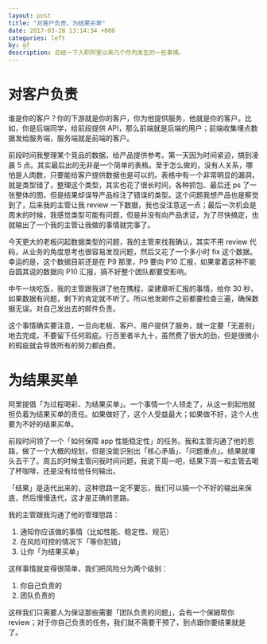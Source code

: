 ```yaml
---
layout: post
title: "对客户负责，为结果买单"
date: 2017-03-28 13:14:34 +800
categories: left
by: gf
description: 总结一下入职阿里以来几个月内发生的一些事情。
---
```


# 对客户负责

谁是你的客户？你的下游就是你的客户，你为他提供服务，他就是你的客户。比如，你是后端同学，给前段提供 API，那么前端就是后端的用户；前端收集埋点数据发给服务端，服务端就是前端的客户。

前段时间我整理某个竞品的数据，给产品提供参考。第一天因为时间紧迫，搞到凌晨 5 点。其实最后出的无非是一个简单的表格。至于怎么做的，没有人关系，哪怕是人肉数，只要能给客户提供数据也是可以的。表格中有一个非常明显的漏洞，就是类型错了，整理这个类型，其实也花了很长时间，各种抓包、最后还 ps 了一张整体的图，但是结果却误导产品标注了错误的类型。这个问题我想产品也是察觉到了，后来我的主管让我 review 一下数据，我也没注意这一点；最后一次机会是周末的时候，我感觉类型可能有问题，但是并没有向产品求证，为了尽快搞定，也就输出了一个我的主管让我做的事情就完事了。

今天更大的老板问起数据类型的问题，我的主管来找我确认，其实不用 review 代码，从业务的角度思考也很容易发现问题，然后又花了一个多小时 fix 这个数据。幸运的是，这个数据目前还是在 P9 那里，P9 要向 P10 汇报，如果拿着这种不能自圆其说的数据向 P10 汇报，搞不好整个团队都要受影响。

中午一块吃饭，我的主管跟我讲了他在携程，梁建章听汇报的事情，给你 30 秒，如果数据有问题，剩下的肯定就不听了。所以他发邮件之前都要检查三遍，确保数据无误。对自己发出去的邮件负责。

这个事情确实要注意，一旦向老板、客户、用户提供了服务，就一定要「无差别」地去完成，不要留下任何瑕疵。行百里者半九十，虽然费了很大的劲，但是很微小的瑕疵就会导致所有的努力都白费。

# 为结果买单

阿里提倡「为过程喝彩、为结果买单」。一个事情一个人领走了，从这一刻起他就担负着为结果买单的责任。如果做好了，这个人受益最大；如果做不好，这个人也要为不好的结果买单。

前段时间领了一个「如何保障 app 性能稳定性」的任务。我和主管沟通了他的思路，做了一个大概的规划，但是没能识别出「核心矛盾」、「问题重点」。结果就埋头去干了。周五的时候主管问我时间问题，我说下周一吧，结果下周一和主管去喝了杯咖啡，还是没有给他任何输出。

「结果」是迭代出来的，这种思路一定不要忘，我们可以搞一个不好的输出来保底，然后慢慢迭代，这才是正确的思路。

我的主管跟我沟通了他的管理思路：

1. 通知你应该做的事情（比如性能、稳定性、规范）
2. 在风险可控的情况下「等你犯错」
3. 让你「为结果买单」

这样事情就变得很简单，我们把风险分为两个级别：

1. 你自己负责的
2. 团队负责的

这样我们只需要人为保证那些需要「团队负责的问题」，会有一个保姆帮你 review；对于你自己负责的任务，我们就不需要干预了，到点跟你要结果就是了。

